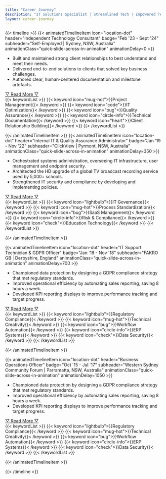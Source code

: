 ```yaml
---
title: "Career Journey"
description: "IT Solutions Specialist | Streamlined Tech | Empowered Teams | Secured Solutions"
layout: career-journey
---
```


{{< timeline >}}
{{< animatedTimelineItem icon="location-dot" header="Independent Technology Consultant" badge="Feb '23 - Sept '24" subheader="Self-Employed | Sydney, NSW, Australia" animationClass="quick-slide-across-in-animation" animationDelay=0 >}}

<ul class="slide-in-list-animation">
<li style="--delay: 50ms">Built and maintained strong client relationships to best understand and meet their needs.</li>
<li style="--delay: 100ms">Delivered end-to-end solutions to clients that solved key business challenges.</li>
<li style="--delay: 150ms">Authored clear, human-centered documentation and milestone artefacts.</li>
</ul>
<div id="contentContainer">
<span id="more1" class="text-sm" style ="display:none">
<p>My time as an Independent Technology Consultant was dedicated to delivering tangible results for my clients through bespoke engagements. Whether it was delivering end-to-end projects or advising on strategy and policy, I always worked closely to understand my clients' needs, and delivered results that made sense to their business. I focused on ensuring that the solutions I provided fit their needs, were designed with security in mind, and that they had clear and practical technical documentation to support their ongoing use.</p>
<p>One standout project was when I helped one of my clients reduce their IT operating expenditure by over 80% through a systems review. This made a huge impact to their bottom-line and really emphasises the importance of right-sized solutions. With another client, I let the acceptance and regression testing of their web and mobile applications. I worked closely with their development teams to ensure that bugs were identified, triaged and resolved, and that all changes were compiled and documented in user-centric release note documents.</p>
<p>Through this time as a self-employed sole trader, I also needed to manage the organizational and administrative side of managing my work and relationships with clients. This included drafting contracts, handling invoicing and payments, scheduling work, and ensuring clear and constant communications with clients.</p>
</span>
<a href="javascript:showMore('1', true)" id="expandLink1" class="quick-fade-in-animation" style="--delay: 200ms"> ▽ Read More ▽ </a>
<a href="javascript:showMore('1', false)" id="collapseLink1" style="display:none"> △ Hide △ </a>
<div class="quick-fade-in-animation" style="--delay: 250ms">
{{< keywordList >}}
{{< keyword icon="mug-hot">}}Project Management{{< /keyword >}}
{{< keyword icon="code">}}IT Optimization{{< /keyword >}}
{{< keyword icon="bug">}}Quality Assurance{{< /keyword >}}
{{< keyword icon="circle-info">}}Technical Documentation{{< /keyword >}}
{{< keyword icon="heart">}}Client Relationship Building{{< /keyword >}}
{{< /keywordList >}}
</div>
</div>

{{< /animatedTimelineItem >}}
{{< animatedTimelineItem icon="location-dot" header="Internal IT & Quality Assurance Administrator" badge="Jan '19 - Nov '22" subheader="ClickView | Pyrmont, NSW, Australia" animationClass="quick-slide-across-in-animation" animationDelay=350 >}}

<ul class="slide-in-list-animation">
<li style="--delay: 400ms">Orchestrated systems administration, overseeing IT infrastructure, user management and endpoint security.</li>
<li style="--delay: 450ms">Architected the HD upgrade of a global TV broadcast recording service used by 5,000+ schools.</li>
<li style="--delay: 500ms">Strengthened IT security and compliance by developing and implementing policies.</li>
</ul>
<div id="contentContainer">
<span id="more2" class="text-sm" style = "display:none">
<p>I was responsible for managing internal systems and infrastructure, ensuring day-to-day operations ran smoothly so the teams could focus on delivering world-class video education without being bogged down by technical hurdles. The endpoint environment primarily consisted of Windows and macOS laptops, along with an iOS mobile fleet, while the server infrastructure was split between on-premises Hyper-V clusters and AWS resources. One of my key focuses was ensuring site-to-site and client-to-site VPNs remained secure and stable as business needs evolved.</p>
<p>I managed and supported a wide array of platforms that empowered the enterprise, including Office365, Exchange Online, Entra ID SSO, Dialpad, Slack, and Zoom, team-specific tools like Jira, Monday.com, and Adobe Suite. I also managed security applications including CrowdStrike, 1Password, and OpenVPN ensuring a cybersecurity stance that was strong, yet low-impact to users. </p>
<p>In addition to administration, I played a key role in risk and compliance operations, overseeing ISO/IEC 27001 and Cyber Essentials Plus certifications. I conducted internal audits, developed and implemented technical and policy solutions, and worked closely with auditors and leadership to ensure a strong compliance and security posture.</p>
<p>I also led Quality Assurance for ClickView’s products, ensuring rigorous software testing processes were in place. By identifying and resolving bugs, standardizing QA practices, and publishing user-centric release notes, I helped ensure products met the highest standards of quality and usability.</p>
<p>One of the major project I led was the upgrade of an on-demand HD TV recording service, which provides 24/7 Free-To-Air recorded TV access to over 5,000 schools across Australia, New Zealand, and the United Kingdom. This involved the architecture and deployment of bespoke hardware stacks to multiple datacenter around the world and seamlessly cutting the services over to minimize any customer interruptions.</p>
<p>Finally, I helped the company adapt to evolving needs by transitioning from on-premises to cloud-hosted telephony (cutting costs by 40%), coordinating the shift to remote and hybrid work arrangements, and streamlining IT support by engaging a managed service provider. These projects helped to ensure that resources were scalable as the company continued to grow.</p>
</span>
<a href="javascript:showMore('2', true)" id="expandLink2" class="quick-fade-in-animation" style="--delay: 550ms""> ▽ Read More ▽ </a>
<a href="javascript:showMore('2', false)" id="collapseLink2" style="display:none"> △ Hide △ </a>

<div class="quick-fade-in-animation" style="--delay: 600ms">
{{< keywordList >}}
{{< keyword icon="lightbulb">}}IT Governance{{< /keyword >}}
{{< keyword icon="mug-hot">}}Process Standardization{{< /keyword >}}
{{< keyword icon="bug">}}SaaS Management{{< /keyword >}}
{{< keyword icon="circle-info">}}Risk & Compliance{{< /keyword >}}
{{< keyword icon="check">}}Education Technology{{< /keyword >}}
{{< /keywordList >}}
</div>
</div>

{{< /animatedTimelineItem >}}

{{< animatedTimelineItem icon="location-dot" header="IT Support Technician & GDPR Officer" badge="Jan '18 - Nov '18" subheader="FAKRO GB | Derbyshire, England" animationClass="quick-slide-across-in-animation" animationDelay=700 >}}

<ul class="slide-in-list-animation">
<li style="--delay: 750ms">Championed data protection by designing a GDPR compliance strategy that met regulatory standards.</li>
<li style="--delay: 800ms">Improved operational efficiency by automating sales reporting, saving 8 hours a week.</li>
<li style="--delay: 850ms">Developed KPI reporting displays to improve performance tracking and target progress.</li>
</ul>
<div id="contentContainer">
<span id="more3" class="text-sm" style = "display:none">
<p>I managed the on-premises IT systems that supported FAKRO GB's day-to-day operations and provided technical support to their remote sales teams. My initial focus was assisting in the implementation and transition to a new enterprise resource planning (ERP) system - Kerridge CS K8 - while providing ongoing systems administration.</p>
<p>During my time with FAKRO GB, I developed tools to empower staff productivity across the organization. This included live KPI dashboards, and a proof-of-concept JavaScript mobile web app to measure roof pitch angles. I also automated the weekly sales reporting processes, saving 8 hours of work each week and improving accuracy by removing human errors.</p>
<p>Midway through my role, I led the company's preparation for the General Data Protection Regulation (GDPR). I conducted company-wide data flow audits, reviewed and updated policies, and ensured that the company met GDPR standards before the enforcement date. As the GDPR Officer, I was the subject matter expert for data protection matters in the organization, overseeing data subject access requests, advising on data processing procedures and ensuring ongoing compliance.</p>
</span>
<a href="javascript:showMore('3', true)" id="expandLink3" class="quick-fade-in-animation" style="--delay: 900ms""> ▽ Read More ▽ </a>
<a href="javascript:showMore('3', false)" id="collapseLink3" style="display:none"> △ Hide △ </a>

<div class="quick-fade-in-animation" style="--delay: 950ms">
{{< keywordList >}}
{{< keyword icon="lightbulb">}}Regulatory Compliance{{< /keyword >}}
{{< keyword icon="mug-hot">}}Technical Creativity{{< /keyword >}}
{{< keyword icon="bug">}}Workflow Automation{{< /keyword >}}
{{< keyword icon="circle-info">}}ERP Systems{{< /keyword >}}
{{< keyword icon="check">}}Data Security{{< /keyword >}}
{{< /keywordList >}}
</div>
</div>

{{< /animatedTimelineItem >}}

{{< animatedTimelineItem icon="location-dot" header="Business Operations Officer" badge="Oct '15 - Jul '17" subheader="Western Sydney Community Forum | Parramatta, NSW, Australia" animationClass="quick-slide-across-in-animation" animationDelay=1050 >}}

<ul class="slide-in-list-animation">
<li style="--delay: 1100ms">Championed data protection by designing a GDPR compliance strategy that met regulatory standards.</li>
<li style="--delay: 1150ms">Improved operational efficiency by automating sales reporting, saving 8 hours a week.</li>
<li style="--delay: 1200ms">Developed KPI reporting displays to improve performance tracking and target progress.</li>
</ul>
<div id="contentContainer">
<span id="more4" class="text-sm" style = "display:none">
<p>I worked closely with the Western Sydney Community Forum executive team to develop to both the IT and Business Operations portfolios, as well as provide technical support and systems administration. My role focused on improving the overall IT infrastructure and driving modernization efforts, ensuring that staff felt empowered and confident in utilizing technology in their daily work.</p>
<p>One highlight was redeveloping the company website to bring its management in-house, providing greater control and flexibility over content updates and maintenance. I also led the rapid transition from an on-premises Exchange server to Exchange Online after a critical hardware failure, ensuring minimal disruption to operations.</p>
<p>I managed Active Directory, Exchange Online, and Office365 administration, user lifecycle provisioning, and day-to-day resolution of IT issues for staff and clients. Additionally, I implemented a data backup and recovery strategy to enhance the organization's security posture, ensuring that critical data was protected and easily recoverable in case of an incident.</p>
<p>Beyond technical responsibilities, I also provided in-house training and upskilling to staff and clients, empowering them better utilize of new and existing IT solutions. I also served as a technical advisor to the executive team, ensuring that projects were supported by appropriate IT infrastructure.</p>
</span>
<a href="javascript:showMore('4', true)" id="expandLink4" class="quick-fade-in-animation" style="--delay: 1250ms""> ▽ Read More ▽ </a>
<a href="javascript:showMore('4', false)" id="collapseLink4" style="display:none"> △ Hide △ </a>

<div class="quick-fade-in-animation" style="--delay: 1300ms">
{{< keywordList >}}
{{< keyword icon="lightbulb">}}Regulatory Compliance{{< /keyword >}}
{{< keyword icon="mug-hot">}}Technical Creativity{{< /keyword >}}
{{< keyword icon="bug">}}Workflow Automation{{< /keyword >}}
{{< keyword icon="circle-info">}}ERP Systems{{< /keyword >}}
{{< keyword icon="check">}}Data Security{{< /keyword >}}
{{< /keywordList >}}
</div>
</div>

{{< /animatedTimelineItem >}}

{{< /timeline >}}
